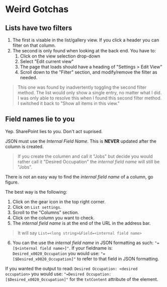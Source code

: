 # Weird Gotchas

## **Lists have two filters**

1. The first is visable in the list/gallery view. If you click a header you can filter on that column.
2. The second is only found when looking at the back end. You have to:
    1. Click on the view selection drop-down
    2. Select "Edit current view"
    3. The page that loads should have a heading of "Settings > Edit View"
    4. Scroll down to the "Filter" section, and modify/remove the filter as needed.

> This one was found by inadvertently toggling the second filter method. The list would only show a single entry, no matter what I did. I was only able to resolve this when I found this second filter method. I switched it back to "Show all items in this view."

## **Field names lie to you**

Yep. SharePoint lies to you. Don't act suprised.

JSON must use the _Internal Field Name_. This is **NEVER** updated after the column is created. 

> If you create the columen and call it "Jobs" but decide you would rather call it "Desired Occupation" the _internal field name_ will still be "Jobs".

There is not an easy way to find the _internal field name_ of a column, go figure.

The best way is the following:

1. Click on the gear icon in the top right corner.
2. Click on `List settings`.
3. Scroll to the "Columns" section.
4. Click on the column you want to check.
5. The _internal field name_ is at the end of the URL in the address bar.

> It will say `List=<long string>&Field=<internal field name>`

6. You can the use the _internal field name_ in JSON formatting as such: `"=[$<internal field name>]"`. If your fieldname is: `Desired_x0020_Occupation` you would use: `"=[$Desired_x0020_Occupation]"` to refer to that field in JSON formatting.

If you wanted the output to read: `Desired Occupation: <desired occupation>` you would use: `"=Desired Occupation: [$Desired_x0020_Occupation]"` for the `txtContent` attribute of the element.